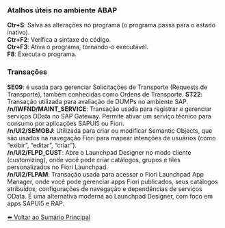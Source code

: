 ### Atalhos úteis no ambiente ABAP
**Ctr+S**: Salva as alterações no programa (o programa passa para o estado inativo).  
**Ctr+F2**: Verifica a sintaxe do código.  
**Ctr+F3**: Ativa o programa, tornando-o executável.  
**F8**: Executa o programa.

### Transações 

**SE09**: é usada para gerenciar Solicitações de Transporte (Requests de Transporte), também conhecidas como Ordens de Transporte.
**ST22**: Transação utilizada para avaliação de DUMPs no ambiente SAP.
**/n/IWFND/MAINT_SERVICE**: Transação usada para registrar e gerenciar serviços OData no SAP Gateway. Permite ativar um serviço técnico para consumo por aplicações SAPUI5 ou Fiori.  
**/n/UI2/SEMOBJ**: Utilizada para criar ou modificar Semantic Objects, que são usados na navegação Fiori para mapear intenções de usuários (como “exibir”, “editar”, “criar”).  
**/n/UI2/FLPD_CUST**: Abre o Launchpad Designer no modo cliente (customizing), onde você pode criar catálogos, grupos e tiles personalizados no Fiori Launchpad.  
**/n/UI2/FLPAM**: Transação usada para acessar o Fiori Launchpad App Manager, onde você pode gerenciar apps Fiori publicados, seus catálogos atribuídos, configurações de navegação e dependências de serviços OData. É uma alternativa moderna ao Launchpad Designer, com foco em apps SAPUI5 e RAP.

[⬅️ Voltar ao Sumário Principal](README.md)
